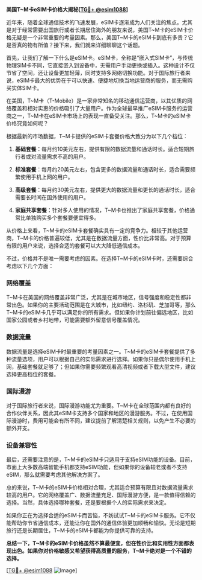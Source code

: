 **美国T~M卡eSIM卡价格大揭秘[[TG💪+ @esim1088](https://t.me/s/esim1088)]**

近年来，随着全球通信技术的飞速发展，eSIM卡逐渐成为人们关注的焦点。尤其是对于经常需要出国旅行或者长期居住海外的朋友来说，美国T~M卡的eSIM卡价格无疑是一个非常重要的考量因素。那么，美国T~M卡的eSIM卡到底有多贵？它是否真的物有所值？接下来，我们就来详细聊聊这个话题。

首先，让我们了解一下什么是eSIM卡。eSIM卡，全称是“嵌入式SIM卡”，与传统物理SIM卡不同，它直接嵌入到设备中，无需用户手动更换或插入。这种设计不仅节省了空间，还让设备更加轻薄，同时支持多网络切换功能。对于国际旅行者来说，eSIM卡最大的优势在于可以快速、便捷地切换当地运营商的服务，而无需购买实体SIM卡。

在美国，T~M卡（T-Mobile）是一家非常知名的移动通信运营商，以其优质的网络覆盖和相对实惠的价格吸引了大量用户。作为全球最早推广eSIM卡服务的运营商之一，T~M卡在eSIM卡市场上的表现一直备受关注。那么，T~M卡的eSIM卡价格究竟如何呢？

根据最新的市场数据，T~M卡提供的eSIM卡套餐价格大致分为以下几个档位：

1. **基础套餐**：每月约10美元左右，提供有限的数据流量和通话时长。适合短期旅行者或对流量需求不高的用户。
   
2. **标准套餐**：每月约20美元左右，包含更多的数据流量和通话时长，适合需要频繁使用手机上网的用户。

3. **高级套餐**：每月约30美元左右，提供更大的数据流量和更长的通话时长，适合需要长时间在国外使用的用户。

4. **家庭共享套餐**：针对多人使用的情况，T~M卡也推出了家庭共享套餐，价格通常比单独购买多个套餐要便宜得多。

从价格上来看，T~M卡的eSIM卡套餐确实具有一定的竞争力。相较于其他运营商，T~M卡的价格普遍较低，尤其是在数据流量方面，性价比非常高。对于预算有限的用户来说，选择合适的套餐可以大大降低通信成本。

不过，价格并不是唯一需要考虑的因素。在选择T~M卡的eSIM卡时，还需要综合考虑以下几个方面：

### 网络覆盖

T~M卡在美国的网络覆盖非常广泛，尤其是在城市地区，信号强度和稳定性都非常出色。如果你的主要活动范围是在大城市，比如纽约、洛杉矶、芝加哥等，那么T~M卡的eSIM卡几乎可以满足你的所有需求。但如果你计划前往偏远地区，比如国家公园或者乡村地带，可能需要额外留意信号覆盖情况。

### 数据流量

数据流量是选择eSIM卡时最重要的考量因素之一。T~M卡的eSIM卡套餐提供了多种流量选项，用户可以根据自己的实际需求进行选择。如果你只是偶尔使用手机上网，基础套餐就足够了；但如果你需要频繁观看高清视频或者下载大型文件，建议选择更高档位的套餐。

### 国际漫游

对于国际旅行者来说，国际漫游功能尤为重要。T~M卡在全球范围内都有良好的合作伙伴关系，因此其eSIM卡支持多个国家和地区的漫游服务。不过，在使用国际漫游时，费用可能会有所不同，建议提前了解清楚相关规则，以免产生不必要的额外开支。

### 设备兼容性

最后，还需要注意的是，T~M卡的eSIM卡只适用于支持eSIM功能的设备。目前，市面上大多数高端智能手机都支持eSIM功能，但如果你的设备较老或者不支持eSIM，那么就需要考虑其他解决方案了。

总的来说，T~M卡的eSIM卡价格相对合理，尤其适合预算有限且对数据流量需求较高的用户。它的网络覆盖广、数据流量充足、国际漫游方便，是一款值得信赖的选择。当然，具体选择哪种套餐，还是要根据个人的实际需求来决定。

如果你正在为选择合适的eSIM卡而苦恼，不妨试试T~M卡的eSIM卡服务。它不仅能帮助你节省通信成本，还能让你在国外的通信体验更加顺畅和愉快。无论是短期旅行还是长期居住，T~M卡的eSIM卡都能为你提供可靠的支持。

**总结一下，T~M卡的eSIM卡价格虽然不算最便宜，但在性价比和实用性方面都表现出色。如果你对价格敏感又希望获得高质量的服务，T~M卡绝对是一个不错的选择。**

[[TG💪+ @esim1088](https://t.me/s/esim1088) ![Image](https://i.postimg.cc/4NQfJmqS/Snipaste-2025-05-13-00-14-12.png)]